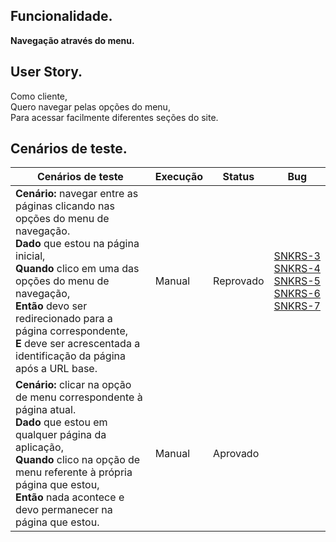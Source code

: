 ## Funcionalidade.
**Navegação através do menu.**

## User Story.
Como cliente,<br>
Quero navegar pelas opções do menu,<br>
Para acessar facilmente diferentes seções do site.<br>

## Cenários de teste.

<table>
    <thead>
        <tr>
            <th>Cenários de teste</th>
            <th>Execução</th>
            <th>Status</th>
            <th>Bug</th>
        </tr>
    </thead>
    <tbody>
        <tr>
            <td>
                <strong>Cenário:</strong> navegar entre as páginas clicando nas opções do menu de navegação.<br>
                <strong>Dado</strong> que estou na página inicial, <br>
                <strong>Quando</strong> clico em uma das opções do menu de navegação, <br>
                <strong>Então</strong> devo ser redirecionado para a página correspondente, <br>
                <strong>E</strong> deve ser acrescentada a identificação da página após a URL base.<br>
            </td>
            <td>Manual</td>
            <td>Reprovado</td>
            <td><a href="../bugs/snkrs-3/snkrs-3.md"><span style="white-space: nowrap;">SNKRS-3</span></a><br>
            <a href="../bugs/snkrs-4/snkrs-4.md"><span style="white-space: nowrap;">SNKRS-4</span></a> <br>
            <a href="../bugs/snkrs-5/snkrs-5.md"><span style="white-space: nowrap;">SNKRS-5</span></a><br>
            <a href="../bugs/snkrs-6/snkrs-6.md"><span style="white-space: nowrap;">SNKRS-6</span></a><br>
            <a href="../bugs/snkrs-7/snkrs-7.md"><span style="white-space: nowrap;">SNKRS-7</span></a>
            </td>
        </tr>
        <tr>
            <td>
                <strong>Cenário:</strong> clicar na opção de menu correspondente à página atual.<br>
                <strong>Dado</strong> que estou em qualquer página da aplicação, <br>
                <strong>Quando</strong> clico na opção de menu referente à própria página que estou, <br>
                <strong>Então</strong> nada acontece e devo permanecer na página que estou. <br>
            </td>
            <td>Manual</td>
            <td>Aprovado</td>
            <td></td>
        </tr>
    </tbody>
</table>